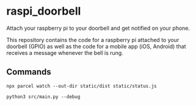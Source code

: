 # raspi_doorbell

Attach your raspberry pi to your doorbell and get notified on your phone.

This repository contains the code for a raspberry pi attached to your doorbell
(GPIO) as well as the code for a mobile app (iOS, Android) that receives a
message whenever the bell is rung.


## Commands

`npx parcel watch --out-dir static/dist static/status.js`

`python3 src/main.py --debug`
